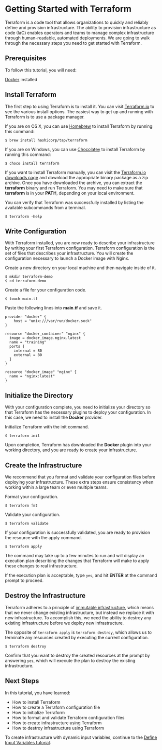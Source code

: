 # Getting Started with Terraform

Terraform is a code tool that allows organizations to quickly and reliably define and provision infrastructure. The ability to provision infrastructure as code (IaC) enables operators and teams to manage complex infrastructure through human-readable, automated deployments. We are going to walk through the necessary steps you need to get started with Terraform.

## Prerequisites
To follow this tutorial, you will need:

[Docker](https://docs.docker.com/get-docker/) installed

## Install Terraform

The first step to using Terraform is to install it. You can visit [Terraform.io](https://learn.hashicorp.com/tutorials/terraform/install-cli) to see the various install options. The easiest way to get up and running with Terraform is to use a package manager.

If you are on OS X, you can use [Homebrew](https://brew.sh/) to install Terraform by running this command:

```shell
$ brew install hashicorp/tap/terraform
```

If you are on Windows, you can use [Chocolatey](https://chocolatey.org/) to install Terraform by running this command:

```shell
$ choco install terraform
```

If you want to install Terraform manually, you can visit the [Terraform.io downloads page](https://www.terraform.io/downloads.html) and download the appropriate binary package as a zip archive. Once you have downloaded the archive, you can extract the **terraform** binary and run Terraform. You may need to make sure that **terraform** is in your **PATH**, depending on your local environment. 

You can verify that Terraform was successfully installed by listing the available subcommands from a terminal.

```shell
$ terraform -help
```

## Write Configuration

With Terraform installed, you are now ready to describe your infrastructure by writing your first Terraform configuration. Terraform configuration is the set of files that describes your infrastructure. You will create the configuration necessary to launch a Docker image with Nginx. 

Create a new directory on your local machine and then navigate inside of it.

```shell
$ mkdir terraform-demo
$ cd terraform-demo
```

Create a file for your configuration code.

```shell
$ touch main.tf
```

Paste the following lines into **main.tf** and save it.

```hcl
provider "docker" {
    host = "unix:///var/run/docker.sock"
}

resource "docker_container" "nginx" {
  image = docker_image.nginx.latest
  name = "training"
  ports {
    internal = 80
    external = 80
  }
}

resource "docker_image" "nginx" {
  name = "nginx:latest"
}
```

## Initialize the Directory

With your configuration complete, you need to initialize your directory so that Terraform has the necessary plugins to deploy your configuration. In this case, we need to install the **Docker** provider.

Initialize Terraform with the init command. 

```shell
$ terraform init
```

Upon completion, Terraform has downloaded the **Docker** plugin into your working directory, and you are ready to create your infrastructure.

## Create the Infrastructure

We recommend that you format and validate your configuration files before deploying your infrastructure. These extra steps ensure consistency when working within a large team or even multiple teams.

Format your configuration.

```shell
$ terraform fmt
```

Validate your configuration.

```shell
$ terraform validate
```

If your configuration is successfully validated, you are ready to provision the resource with the apply command. 

```shell
$ terraform apply
```

The command may take up to a few minutes to run and will display an execution plan describing the changes that Terraform will make to apply these changes to real infrastructure. 

If the execution plan is acceptable, type `yes`, and hit **ENTER** at the command prompt to proceed. 

## Destroy the Infrastructure

Terraform adheres to a principle of [immutable infrastructure](https://www.hashicorp.com/tao-of-hashicorp#immutability), which means that we never change existing infrastructure, but instead we replace it with new infrastructure. To accomplish this, we need the ability to destroy any existing infrastructure before we deploy new infrastructure.

The opposite of `terraform apply` is `terraform destroy`, which allows us to terminate any resources created by executing the current configuration.

```shell
$ terraform destroy
```

Confirm that you want to destroy the created resources at the prompt by answering `yes`, which will execute the plan to destroy the existing infrastructure.

## Next Steps

In this tutorial, you have learned:

- How to install Terraform
- How to create a Terraform configuration file
- How to initialize Terraform
- How to format and validate Terraform configuration files
- How to create infrastructure using Terraform
- How to destroy infrastructure using Terraform

To create infrastructure with dynamic input variables, continue to the [Define Input Variables tutorial](https://learn.hashicorp.com/tutorials/terraform/aws-variables?in=terraform/aws-get-started).

